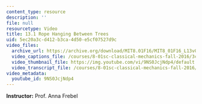 ```yaml
---
content_type: resource
description: ''
file: null
resourcetype: Video
title: 13.1 Rope Hanging Between Trees
uid: 5ec20a3c-d412-b3ca-4d50-e5cf07527d9c
video_files:
  archive_url: https://archive.org/download/MIT8.01F16/MIT8_01F16_L13v01_360p.mp4
  video_captions_file: /courses/8-01sc-classical-mechanics-fall-2016/3c7deeb33e845bbf8f6750df30e9ba27_9NS0JcjNdp4.vtt
  video_thumbnail_file: https://img.youtube.com/vi/9NS0JcjNdp4/default.jpg
  video_transcript_file: /courses/8-01sc-classical-mechanics-fall-2016/3b9759866d97007b2c57304fada85597_9NS0JcjNdp4.pdf
video_metadata:
  youtube_id: 9NS0JcjNdp4
---
```


**Instructor:** Prof. Anna Frebel